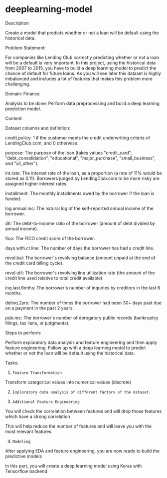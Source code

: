# deeplearning-model

Description

Create a model that predicts whether or not a loan will be default using the historical data.

 

Problem Statement:  

For companies like Lending Club correctly predicting whether or not a loan will be a default is very important. In this project, using the historical data from 2007 to 2015, you have to build a deep learning model to predict the chance of default for future loans. As you will see later this dataset is highly imbalanced and includes a lot of features that makes this problem more challenging.

Domain: Finance

Analysis to be done: Perform data preprocessing and build a deep learning prediction model. 

Content: 

Dataset columns and definition:

 

credit.policy: 1 if the customer meets the credit underwriting criteria of LendingClub.com, and 0 otherwise.

purpose: The purpose of the loan (takes values "credit_card", "debt_consolidation", "educational", "major_purchase", "small_business", and "all_other").

int.rate: The interest rate of the loan, as a proportion (a rate of 11% would be stored as 0.11). Borrowers judged by LendingClub.com to be more risky are assigned higher interest rates.

installment: The monthly installments owed by the borrower if the loan is funded.

log.annual.inc: The natural log of the self-reported annual income of the borrower.

dti: The debt-to-income ratio of the borrower (amount of debt divided by annual income).

fico: The FICO credit score of the borrower.

days.with.cr.line: The number of days the borrower has had a credit line.

revol.bal: The borrower's revolving balance (amount unpaid at the end of the credit card billing cycle).

revol.util: The borrower's revolving line utilization rate (the amount of the credit line used relative to total credit available).

inq.last.6mths: The borrower's number of inquiries by creditors in the last 6 months.

delinq.2yrs: The number of times the borrower had been 30+ days past due on a payment in the past 2 years.

pub.rec: The borrower's number of derogatory public records (bankruptcy filings, tax liens, or judgments).

 

Steps to perform:

Perform exploratory data analysis and feature engineering and then apply feature engineering. Follow up with a deep learning model to predict whether or not the loan will be default using the historical data.

 

Tasks:

1.     Feature Transformation

Transform categorical values into numerical values (discrete)

2.     Exploratory data analysis of different factors of the dataset.

3.     Additional Feature Engineering

You will check the correlation between features and will drop those features which have a strong correlation

This will help reduce the number of features and will leave you with the most relevant features

4.     Modeling

After applying EDA and feature engineering, you are now ready to build the predictive models

In this part, you will create a deep learning model using Keras with Tensorflow backend
